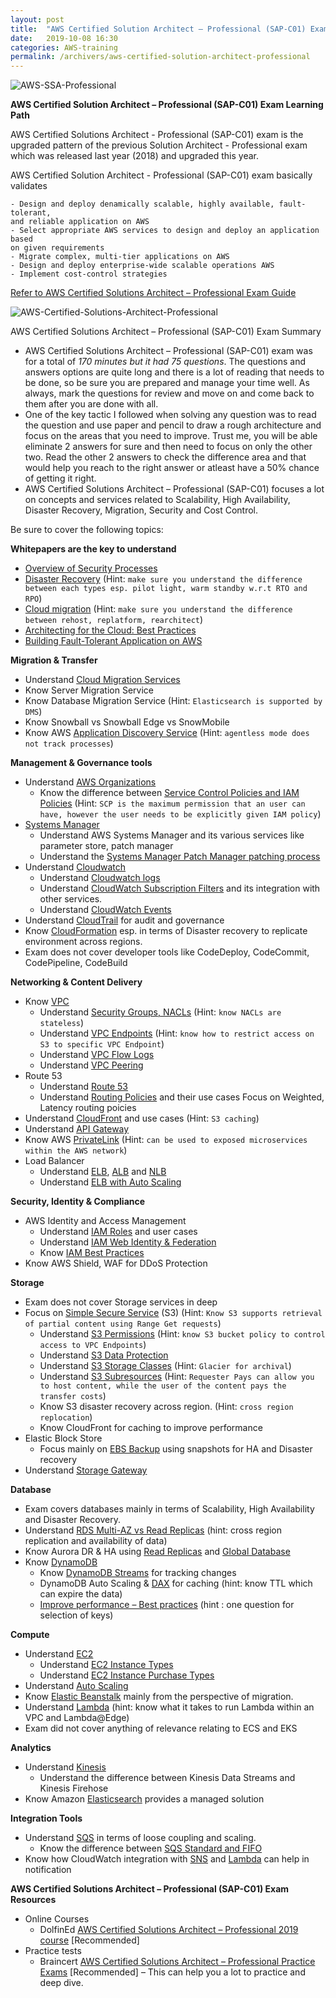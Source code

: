 ```yaml
---
layout: post
title:  "AWS Certified Solution Architect – Professional (SAP-C01) Exam Learning Path"
date:   2019-10-08 16:30
categories: AWS-training
permalink: /archivers/aws-certified-solution-architect-professional
---
```


![AWS-SSA-Professional](../../images/Solutions-Architect-Professional-1.png)

**AWS Certified Solution Architect – Professional (SAP-C01) Exam Learning Path**

AWS Certified Solutions Architect - Professional (SAP-C01) exam is the upgraded pattern of the previous Solution Architect - Professional exam which was released last year (2018) and upgraded this year.

AWS Certified Solution Architect - Professional (SAP-C01) exam basically validates

	- Design and deploy denamically scalable, highly available, fault-tolerant, 
	and reliable application on AWS
	- Select appropriate AWS services to design and deploy an application based 
	on given requirements
	- Migrate complex, multi-tier applications on AWS
	- Design and deploy enterprise-wide scalable operations AWS
	- Implement cost-control strategies

[Refer to AWS Certified Solutions Architect – Professional Exam Guide](https://d1.awsstatic.com/training-and-certification/docs-sa-pro/AWS_Certified_Solutions_Architect_Professional-Exam_Guide_EN_1.2.pdf)

![AWS-Certified-Solutions-Architect-Professional](../../images/AWS-Certified-Solutions-Architect-Professional-SAP-C01-Exam-Domains-1024x305.png)

AWS Certified Solutions Architect – Professional (SAP-C01) Exam Summary

- AWS Certified Solutions Architect – Professional (SAP-C01) exam was for a total of *170 minutes but it had 75 questions*. The questions and answers options are quite long and there is a lot of reading that needs to be done, so be sure you are prepared and manage your time well. As always, mark the questions for review and move on and come back to them after you are done with all.
- One of the key tactic I followed when solving any question was to read the question and use paper and pencil to draw a rough architecture and focus on the areas that you need to improve. Trust me, you will be able eliminate 2 answers for  sure and then need to focus on only the other two. Read the other 2 answers to check the difference area and that would help you reach to the right answer  or atleast have a 50% chance of getting it right.
- AWS Certified Solutions Architect – Professional (SAP-C01) focuses a lot on concepts and services related to Scalability, High Availability, Disaster Recovery, Migration, Security and Cost Control.

Be sure to cover the following topics:

**Whitepapers are the key to understand**
  * [Overview of Security Processes](https://tunglouis.github.io)
  * [Disaster Recovery](https://tunglouis.github.io) (Hint: `make sure you understand the difference between each types esp. pilot light, warm standby w.r.t RTO and RPO`)
  * [Cloud migration](https://tunglouis.github.io) (Hint: `make sure you understand the difference between rehost, replatform, rearchitect`)
  * [Architecting for the Cloud: Best Practices](https://tunglouis.github.io)
  * [Building Fault-Tolerant Application on AWS](https://tunglouis.github.io)

**Migration & Transfer**
  * Understand [Cloud Migration Services](https://tunglouis.github.io)
  * Know Server Migration Service
  * Know Database Migration Service (Hint: `Elasticsearch is supported by DMS`)
  *  Know Snowball vs Snowball Edge vs SnowMobile
  * Know AWS [Application Discovery Service](https://tunglouis.github.io) (Hint: `agentless mode does not track processes`)

**Management & Governance tools**

  * Understand [AWS Organizations](https://tunglouis.github.io)
    * Know the difference between [Service Control Policies and IAM Policies](https://tunglouis.github.io) (Hint: `SCP is the maximum permission that an user can have, however the user needs to be explicitly given IAM policy`)
  * [Systems Manager](https://tunglouis.github.io)
    * Understand AWS Systems Manager and its various services like parameter store, patch manager
    * Understand the [Systems Manager Patch Manager patching process](https://tunglouis.github.io)
  * Understand [Cloudwatch](https://tunglouis.github.io)
    * Understand [Cloudwatch logs](https://tunglouis.github.io)
    * Understand [CloudWatch Subscription Filters](https://tunglouis.github.io) and its integration with other services.
    * Understand [CloudWatch Events](https://tunglouis.github.io)
  * Understand [CloudTrail](https://tunglouis.github.io) for audit and governance
  * Know [CloudFormation](https://tunglouis.github.io) esp. in terms of Disaster recovery to replicate environment across regions.
  * Exam does not cover developer tools like CodeDeploy, CodeCommit, CodePipeline, CodeBuild

**Networking & Content Delivery**

  * Know [VPC](https://tunglouis.github.io)
    * Understand [Security Groups, NACLs](https://tunglouis.github.io) (Hint: `know NACLs are stateless`)
    * Understand [VPC Endpoints](https://tunglouis.github.io) (Hint: `know how to restrict access on S3 to specific VPC Endpoint`)
    * Understand [VPC Flow Logs](https://tunglouis.github.io)
    * Understand [VPC Peering](https://tunglouis.github.io)
  * Route 53
    * Understand [Route 53](https://tunglouis.github.io)
    * Understand [Routing Policies](https://tunglouis.github.io) and their use cases Focus on Weighted, Latency routing poicies
  * Understand [CloudFront](https://tunglouis.github.io) and use cases (Hint: `S3 caching`)
  * Understand [API Gateway](https://tunglouis.github.io)
  * Know AWS [PrivateLink](https://tunglouis.github.io) (Hint: `can be used to exposed microservices within the AWS network`)
  * Load Balancer
    * Understand [ELB](https://tunglouis.github.io), [ALB](https://tunglouis.github.io) and [NLB](https://tunglouis.github.io)
    * Understand [ELB with Auto Scaling](https://tunglouis.github.io)

**Security, Identity & Compliance**
  * AWS Identity and Access Management
    * Understand [IAM Roles](https://tunglouis.github.io) and user cases
    * Understand [IAM Web Identity & Federation](https://tunglouis.github.io)
    * Know [IAM Best Practices](https://tunglouis.github.io)
  * Know AWS Shield, WAF for DDoS Protection

**Storage**
  * Exam does not cover Storage services in deep
  * Focus on [Simple Secure Service](https://tunglouis.github.io) (S3) (Hint: `Know S3 supports retrieval of partial content using Range Get requests`)
    * Understand [S3 Permissions](https://tunglouis.github.io) (Hint: `know S3 bucket policy to control access to VPC Endpoints`)
    * Understand [S3 Data Protection](https://tunglouis.github.io)
    * Understand [S3 Storage Classes](https://tunglouis.github.io) (Hint: `Glacier for archival`)
    * Understand [S3 Subresources](https://tunglouis.github.io) (Hint: `Requester Pays can allow you to host content, while the user of the content pays the transfer costs`)
    * Know S3 disaster recovery across region. (Hint: `cross region replocation`)
    * Know CloudFront for caching to improve performance
  * Elastic Block Store
    * Focus mainly on [EBS Backup](https://tunglouis.github.io) using snapshots for HA and Disaster recovery
  * Understand [Storage Gateway](https://tunglouis.github.io)

**Database**
  * Exam covers databases mainly in terms of Scalability, High Availability and Disaster Recovery.
  * Understand [RDS Multi-AZ vs Read Replicas](https://tunglouis.github.io) (hint: cross region replication and availability of data)
  * Know Aurora DR & HA using [Read Replicas](https://tunglouis.github.io) and [Global Database](https://tunglouis.github.io)
  * Know [DynamoDB](https://tunglouis.github.io)
    * Know [DynamoDB Streams](https://tunglouis.github.io) for tracking changes
    * DynamoDB Auto Scaling & [DAX](https://tunglouis.github.io) for caching (hint: know TTL which can expire the data)
    * [Improve performance – Best practices](https://tunglouis.github.io) (hint : one question for selection of keys)

**Compute**
  * Understand [EC2](https://tunglouis.github.io)
    * Understand [EC2 Instance Types](https://tunglouis.github.io)
    * Understand [EC2 Instance Purchase Types](https://tunglouis.github.io)
  * Understand [Auto Scaling](https://tunglouis.github.io)
  * Know [Elastic Beanstalk](https://tunglouis.github.io) mainly from the perspective of migration.
  * Understand [Lambda](https://tunglouis.github.io) (hint: know what it takes to run Lambda within an VPC and Lambda@Edge)
  * Exam did not cover anything of relevance relating to ECS and EKS

**Analytics**
  * Understand [Kinesis](https://tunglouis.github.io)
    * Understand the difference between Kinesis Data Streams and Kinesis Firehose
  * Know Amazon [Elasticsearch](https://tunglouis.github.io) provides a managed solution

**Integration Tools**
  * Understand [SQS](https://tunglouis.github.io) in terms of loose coupling and scaling.
    * Know the difference between [SQS Standard and FIFO](https://tunglouis.github.io)
  * Know how CloudWatch integration with [SNS](https://tunglouis.github.io) and [Lambda](https://tunglouis.github.io) can help in notification

**AWS Certified Solutions Architect – Professional (SAP-C01) Exam Resources**
  * Online Courses
    * DolfinEd [AWS Certified Solutions Architect – Professional 2019 course](https://www.udemy.com/course/amazon-certified-solutions-architect-professional/?couponCode=JAYPCSAPRO-15NEW) [Recommended]
  * Practice tests
    * Braincert [AWS Certified Solutions Architect – Professional Practice Exams](https://www.braincert.com/course/10323-AWS-Certified-Solutions-Architect-%E2%80%93-Professional-Practice-Exams) [Recommended] – This can help you a lot to practice and deep dive.
